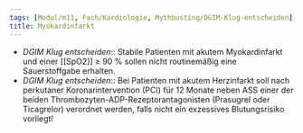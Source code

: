 ```yaml
---
tags: [Modul/m11, Fach/Kardiologie, Mythbusting/DGIM-Klug-entscheiden]
title: Myokardinfarkt
---
```

- *DGIM Klug entscheiden*:: Stabile Patienten mit akutem Myokardinfarkt und einer [[SpO2]] ≥ 90 % sollen nicht routinemäßig eine Sauerstoffgabe erhalten.
- *DGIM Klug entscheiden*:: Bei Patienten mit akutem Herzinfarkt soll nach perkutaner Koronarintervention (PCI) für 12 Monate neben ASS einer der beiden Thrombozyten-ADP-Rezeptorantagonisten (Prasugrel oder Ticagrelor) verordnet werden, falls nicht ein exzessives Blutungsrisiko vorliegt!